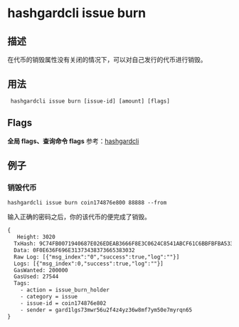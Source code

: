# hashgardcli issue burn

## 描述
在代币的销毁属性没有关闭的情况下，可以对自己发行的代币进行销毁。
## 用法
```
 hashgardcli issue burn [issue-id] [amount] [flags]
```
## Flags

 **全局 flags、查询命令 flags** 参考：[hashgardcli](../README.md)

## 例子
### 销毁代币
```shell
hashgardcli issue burn coin174876e800 88888 --from
```
输入正确的密码之后，你的该代币的便完成了销毁。
```txt
{
   Height: 3020
  TxHash: 9C74FB0071940687E026EDEAB3666F8E3C0624C8541ABCF61C6BBFBFBA533F97
  Data: 0F0E636F696E31373438373665383032
  Raw Log: [{"msg_index":"0","success":true,"log":""}]
  Logs: [{"msg_index":0,"success":true,"log":""}]
  GasWanted: 200000
  GasUsed: 27544
  Tags: 
    - action = issue_burn_holder
    - category = issue
    - issue-id = coin174876e802
    - sender = gard1lgs73mwr56u2f4z4yz36w8mf7ym50e7myrqn65
}
```